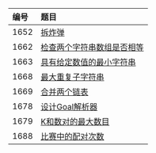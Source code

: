 | 编号 | 题目 |
| :-----  | :----- |
|  1652 | [拆炸弹](src/main/java/algorithms/DefuseTheBomb.java) |
|  1662 | [检查两个字符串数组是否相等](src/main/java/algorithms/CheckIfTwoStringArraysAreEquivalent.java) |
|  1663 | [具有给定数值的最小字符串](src/main/java/algorithms/SmallestStringWithAGivenNumericValue.java) |
|  1668 | [最大重复子字符串](src/main/java/algorithms/MaximumRepeatingSubstring.java) |
|  1669 | [合并两个链表](src/main/java/algorithms/MergeInBetweenLinkedLists.java) |
|  1678 | [设计Goal解析器](src/main/java/algorithms/GoalParserInterpretation.java) |
|  1679 | [K和数对的最大数目](src/main/java/algorithms/MaxNumberOfKSumPairs.java) |
|  1688 | [比赛中的配对次数](src/main/java/algorithms/CountOfMatchesInTournament.java) |